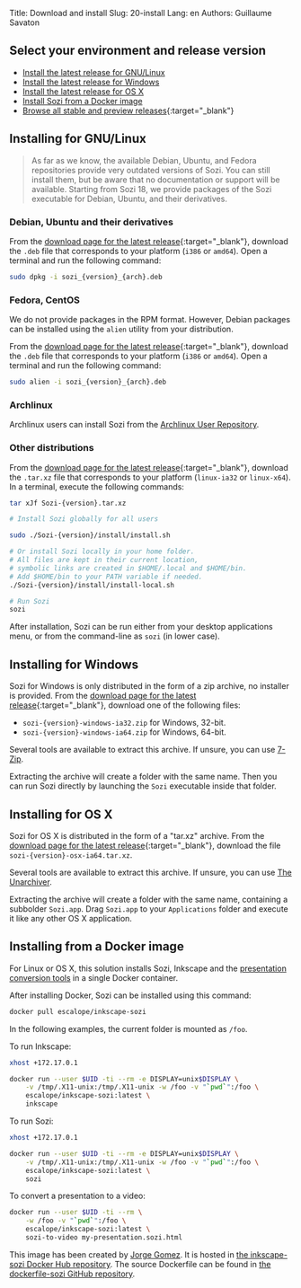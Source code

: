 Title: Download and install
Slug: 20-install
Lang: en
Authors: Guillaume Savaton


Select your environment and release version
-------------------------------------------

* [Install the latest release for GNU/Linux](#installing-for-gnulinux)
* [Install the latest release for Windows](#installing-for-windows)
* [Install the latest release for OS X](#installing-for-os-x)
* [Install Sozi from a Docker image](#installing-from-a-docker-image)
* [Browse all stable and preview releases](https://github.com/sozi-projects/Sozi/releases){:target="_blank"}

Installing for GNU/Linux
------------------------

> As far as we know, the available Debian, Ubuntu, and Fedora repositories
> provide very outdated versions of Sozi.
> You can still install them, but be aware that no documentation or support
> will be available.
> Starting from Sozi 18, we provide packages of the Sozi executable
> for Debian, Ubuntu, and their derivatives.

### Debian, Ubuntu and their derivatives

From the [download page for the latest release](https://github.com/sozi-projects/Sozi/releases/latest){:target="_blank"},
download the `.deb` file that corresponds to your platform (`i386` or `amd64`).
Open a terminal and run the following command:

```bash
sudo dpkg -i sozi_{version}_{arch}.deb
```

### Fedora, CentOS

We do not provide packages in the RPM format.
However, Debian packages can be installed using the `alien` utility
from your distribution.

From the [download page for the latest release](https://github.com/sozi-projects/Sozi/releases/latest){:target="_blank"},
download the `.deb` file that corresponds to your platform (`i386` or `amd64`).
Open a terminal and run the following command:

```bash
sudo alien -i sozi_{version}_{arch}.deb
```

### Archlinux

Archlinux users can install Sozi from the [Archlinux User Repository](https://aur.archlinux.org/packages/sozi).

### Other distributions

From the [download page for the latest release](https://github.com/sozi-projects/Sozi/releases/latest){:target="_blank"},
download the `.tar.xz` file that corresponds to your platform (`linux-ia32` or `linux-x64`).
In a terminal, execute the following commands:

```bash
tar xJf Sozi-{version}.tar.xz

# Install Sozi globally for all users

sudo ./Sozi-{version}/install/install.sh

# Or install Sozi locally in your home folder.
# All files are kept in their current location,
# symbolic links are created in $HOME/.local and $HOME/bin.
# Add $HOME/bin to your PATH variable if needed.
./Sozi-{version}/install/install-local.sh

# Run Sozi
sozi
```

After installation, Sozi can be run either from your desktop applications menu,
or from the command-line as `sozi` (in lower case).

Installing for Windows
----------------------

Sozi for Windows is only distributed in the form of a zip archive, no installer is provided.
From the [download page for the latest release](https://github.com/sozi-projects/Sozi/releases/latest){:target="_blank"},
download one of the following files:

* `sozi-{version}-windows-ia32.zip` for Windows, 32-bit.
* `sozi-{version}-windows-ia64.zip` for Windows, 64-bit.

Several tools are available to extract this archive.
If unsure, you can use [7-Zip](https://www.7-zip.org/).

Extracting the archive will create a folder with the same name.
Then you can run Sozi directly by launching the `Sozi` executable inside that folder.

Installing for OS X
-------------------

Sozi for OS X is distributed in the form of a "tar.xz" archive.
From the [download page for the latest release](https://github.com/sozi-projects/Sozi/releases/latest){:target="_blank"},
download the file `sozi-{version}-osx-ia64.tar.xz`.

Several tools are available to extract this archive.
If unsure, you can use [The Unarchiver](https://theunarchiver.com/).

Extracting the archive will create a folder with the same name, containing a subbolder `Sozi.app`.
Drag `Sozi.app` to your `Applications` folder and execute it like any other
OS X application.

Installing from a Docker image
------------------------------

For Linux or OS X, this solution installs Sozi, Inkscape and the
[presentation conversion tools](|filename|tutorial-converting.md)
in a single Docker container.

After installing Docker, Sozi can be installed using this command:

```bash
docker pull escalope/inkscape-sozi
```

In the following examples, the current folder is mounted as `/foo`.

To run Inkscape:

```bash
xhost +172.17.0.1

docker run --user $UID -ti --rm -e DISPLAY=unix$DISPLAY \
    -v /tmp/.X11-unix:/tmp/.X11-unix -w /foo -v "`pwd`":/foo \
    escalope/inkscape-sozi:latest \
    inkscape
```

To run Sozi:

```bash
xhost +172.17.0.1

docker run --user $UID -ti --rm -e DISPLAY=unix$DISPLAY \
    -v /tmp/.X11-unix:/tmp/.X11-unix -w /foo -v "`pwd`":/foo \
    escalope/inkscape-sozi:latest \
    sozi
```

To convert a presentation to a video:

```bash
docker run --user $UID -ti --rm \
    -w /foo -v "`pwd`":/foo \
    escalope/inkscape-sozi:latest \
    sozi-to-video my-presentation.sozi.html
```

This image has been created by [Jorge Gomez](https://github.com/escalope).
It is hosted in [the inkscape-sozi Docker Hub repository](https://hub.docker.com/r/escalope/inkscape-sozi).
The source Dockerfile can be found in [the dockerfile-sozi GitHub repository](https://github.com/escalope/dockerfile-sozi).
